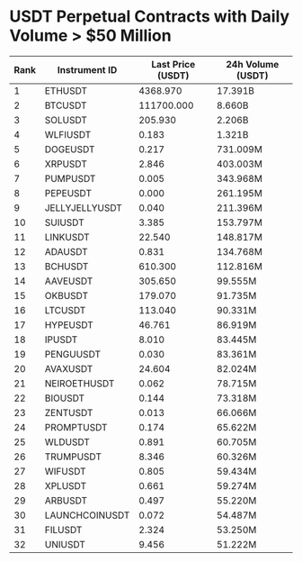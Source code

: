 # USDT Perpetual Contracts with Daily Volume > $50 Million

| Rank | Instrument ID | Last Price (USDT) | 24h Volume (USDT) |
|------|---------------|-------------------|-------------------|
| 1 | ETHUSDT | 4368.970 | 17.391B |
| 2 | BTCUSDT | 111700.000 | 8.660B |
| 3 | SOLUSDT | 205.930 | 2.206B |
| 4 | WLFIUSDT | 0.183 | 1.321B |
| 5 | DOGEUSDT | 0.217 | 731.009M |
| 6 | XRPUSDT | 2.846 | 403.003M |
| 7 | PUMPUSDT | 0.005 | 343.968M |
| 8 | PEPEUSDT | 0.000 | 261.195M |
| 9 | JELLYJELLYUSDT | 0.040 | 211.396M |
| 10 | SUIUSDT | 3.385 | 153.797M |
| 11 | LINKUSDT | 22.540 | 148.817M |
| 12 | ADAUSDT | 0.831 | 134.768M |
| 13 | BCHUSDT | 610.300 | 112.816M |
| 14 | AAVEUSDT | 305.650 | 99.555M |
| 15 | OKBUSDT | 179.070 | 91.735M |
| 16 | LTCUSDT | 113.040 | 90.331M |
| 17 | HYPEUSDT | 46.761 | 86.919M |
| 18 | IPUSDT | 8.010 | 83.445M |
| 19 | PENGUUSDT | 0.030 | 83.361M |
| 20 | AVAXUSDT | 24.604 | 82.024M |
| 21 | NEIROETHUSDT | 0.062 | 78.715M |
| 22 | BIOUSDT | 0.144 | 73.318M |
| 23 | ZENTUSDT | 0.013 | 66.066M |
| 24 | PROMPTUSDT | 0.174 | 65.622M |
| 25 | WLDUSDT | 0.891 | 60.705M |
| 26 | TRUMPUSDT | 8.346 | 60.326M |
| 27 | WIFUSDT | 0.805 | 59.434M |
| 28 | XPLUSDT | 0.661 | 59.274M |
| 29 | ARBUSDT | 0.497 | 55.220M |
| 30 | LAUNCHCOINUSDT | 0.072 | 54.487M |
| 31 | FILUSDT | 2.324 | 53.250M |
| 32 | UNIUSDT | 9.456 | 51.222M |
